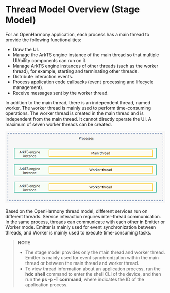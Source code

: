 # Thread Model Overview (Stage Model)

For an OpenHarmony application, each process has a main thread to provide the following functionalities:

- Draw the UI.
- Manage the ArkTS engine instance of the main thread so that multiple UIAbility components can run on it.
- Manage ArkTS engine instances of other threads (such as the worker thread), for example, starting and terminating other threads.
- Distribute interaction events.
- Process application code callbacks (event processing and lifecycle management).
- Receive messages sent by the worker thread.

In addition to the main thread, there is an independent thread, named worker. The worker thread is mainly used to perform time-consuming operations. The worker thread is created in the main thread and is independent from the main thread. It cannot directly operate the UI. A maximum of seven worker threads can be created. 

![thread-model-stage](figures/thread-model-stage.png)

Based on the OpenHarmony thread model, different services run on different threads. Service interaction requires inter-thread communication. In the same process, threads can communicate with each other in Emitter or Worker mode. Emitter is mainly used for event synchronization between threads, and Worker is mainly used to execute time-consuming tasks.

> **NOTE**
> 
> - The stage model provides only the main thread and worker thread. Emitter is mainly used for event synchronization within the main thread or between the main thread and worker thread.
> - To view thread information about an application process, run the **hdc shell** command to enter the shell CLI of the device, and then run the **ps -p *<pid>* -T command**, where *<pid>* indicates the ID of the application process.
